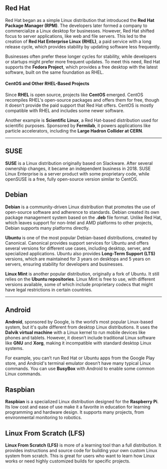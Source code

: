 ## Red Hat

Red Hat began as a simple Linux distribution that introduced the **Red Hat Package Manager (RPM)**. The developers later formed a company to commercialize a Linux desktop for businesses. However, Red Hat shifted focus to server applications, like web and file servers. This led to the creation of **Red Hat Enterprise Linux (RHEL)**, a paid service with a long release cycle, which provides stability by updating software less frequently.

Businesses often prefer these longer cycles for stability, while developers or startups might prefer more frequent updates. To meet this need, Red Hat supports the **Fedora Project**, which provides a free desktop with the latest software, built on the same foundation as RHEL.

#### CentOS and Other RHEL-Based Projects
Since **RHEL** is open source, projects like **CentOS** emerged. CentOS recompiles RHEL's open-source packages and offers them for free, though it doesn't provide the paid support that Red Hat offers. CentOS is mostly compatible with RHEL and includes some newer software.

Another example is **Scientific Linux**, a Red Hat-based distribution used for scientific purposes. Sponsored by **Fermilab**, it powers applications like particle accelerators, including the **Large Hadron Collider at CERN**.

---


## SUSE
**SUSE** is a Linux distribution originally based on Slackware. After several ownership changes, it became an independent business in 2018. SUSE Linux Enterprise is a server product with some proprietary code, while openSUSE is a free, fully open-source version similar to CentOS.

## Debian
**Debian** is a community-driven Linux distribution that promotes the use of open-source software and adherence to standards. Debian created its own package management system based on the **.deb** file format. Unlike Red Hat, which leaves support for non-Intel and AMD platforms to other projects, Debian supports many platforms directly.

**Ubuntu** is one of the most popular Debian-based distributions, created by Canonical. Canonical provides support services for Ubuntu and offers several versions for different use cases, including desktop, server, and specialized applications. Ubuntu also provides **Long-Term Support (LTS)** versions, which are maintained for 3 years on desktops and 5 years on servers, ensuring stability for developers and businesses.

**Linux Mint** is another popular distribution, originally a fork of Ubuntu. It still relies on the **Ubuntu repositories**. Linux Mint is free to use, with different versions available, some of which include proprietary codecs that might have legal restrictions in certain countries.

---

## Android
**Android**, sponsored by Google, is the world’s most popular Linux-based system, but it's quite different from desktop Linux distributions. It uses the **Dalvik virtual machine** with a Linux kernel to run mobile devices like phones and tablets. However, it doesn’t include traditional Linux software like **GNU** and **Xorg**, making it incompatible with standard desktop Linux systems.

For example, you can’t run Red Hat or Ubuntu apps from the Google Play store, and Android's terminal emulator doesn’t have many typical Linux commands. You can use **BusyBox** with Android to enable some common Linux commands.

## Raspbian
**Raspbian** is a specialized Linux distribution designed for the **Raspberry Pi**. Its low cost and ease of use make it a favorite in education for learning programming and hardware design. It supports many projects, from environmental monitoring to robotics.

## Linux From Scratch (LFS)
**Linux From Scratch (LFS)** is more of a learning tool than a full distribution. It provides instructions and source code for building your own custom Linux system from scratch. This is great for users who want to learn how Linux works or need highly customized builds for specific projects.



